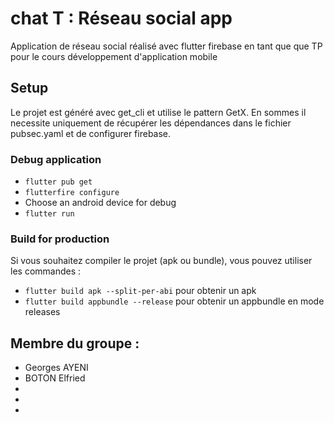 # chat T : Réseau social app
Application de réseau social réalisé avec flutter firebase en tant que que TP pour le cours développement d'application mobile

## Setup
Le projet est généré avec get_cli et utilise le pattern GetX. En sommes il necessite uniquement de récupérer les dépendances dans le fichier pubsec.yaml et de configurer firebase.

### Debug application
- `flutter pub get`
- `flutterfire configure`
- Choose an android device for debug
- `flutter run`

### Build for production
Si vous souhaitez compiler le projet (apk ou bundle), vous pouvez utiliser les commandes : 
- `flutter build apk --split-per-abi` pour obtenir un apk
- `flutter build appbundle --release` pour obtenir un appbundle en mode releases

## Membre du groupe : 

- Georges AYENI
- BOTON Elfried
- 
- 
- 